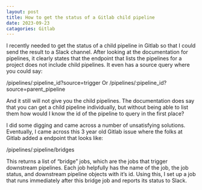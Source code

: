 ```yaml
---
layout: post
title: How to get the status of a Gitlab child pipeline
date: 2023-09-23
catagories: Gitlab
---
```


I recently needed to get the status of a child pipeline in Gitlab so that I could send the result to a Slack channel. After looking at the documentation for pipelines, it clearly states that the endpoint that lists the pipelines for a project does not include child pipelines. It even has a source query where you could say:

/pipelines/:pipeline_id?source=trigger
Or
/pipelines/:pipeline_id?source=parent_pipeline

And it still will not give you the child pipelines. The documentation does say that you can get a child pipeline individually, but without being able to list them how would I know the id of the pipeline to query in the first place?

I did some digging and came across a number of unsatisfying solutions. Eventually, I came across this 3 year old Gitlab issue where the folks at Gitlab added a endpoint that looks like:

/pipelines/:pipeline/bridges

This returns a list of “bridge” jobs, which are the jobs that trigger downstream pipelines. Each job helpfully has the name of the job, the job status, and downstream pipeline objects with it’s id. Using this, I set up a job that runs immediately after this bridge job and reports its status to Slack.
